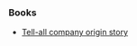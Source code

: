 ### Books

- [Tell-all company origin story](https://twitter.com/SachinMonga/status/1178522941954220033)
